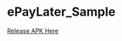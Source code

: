 # ePayLater_Sample

<a id="raw-url" href="https://github.com/Deep28051/ePayLater_Sample/blob/master/app/release/app-release.apk">Release APK Here</a>
